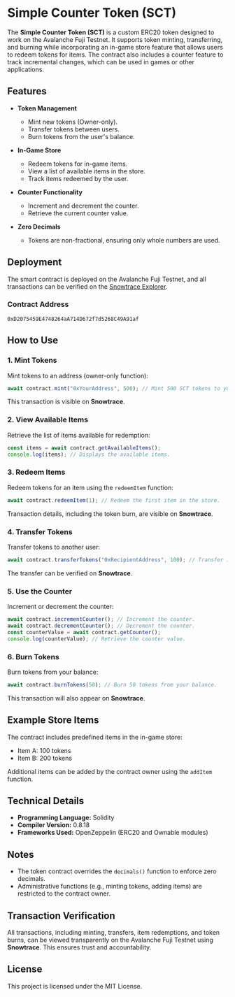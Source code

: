 # Simple Counter Token (SCT)

The **Simple Counter Token (SCT)** is a custom ERC20 token designed to work on the Avalanche Fuji Testnet. It supports token minting, transferring, and burning while incorporating an in-game store feature that allows users to redeem tokens for items. The contract also includes a counter feature to track incremental changes, which can be used in games or other applications.

## Features

- **Token Management**
  - Mint new tokens (Owner-only).
  - Transfer tokens between users.
  - Burn tokens from the user's balance.

- **In-Game Store**
  - Redeem tokens for in-game items.
  - View a list of available items in the store.
  - Track items redeemed by the user.

- **Counter Functionality**
  - Increment and decrement the counter.
  - Retrieve the current counter value.

- **Zero Decimals**
  - Tokens are non-fractional, ensuring only whole numbers are used.

## Deployment

The smart contract is deployed on the Avalanche Fuji Testnet, and all transactions can be verified on the [Snowtrace Explorer](https://testnet.snowtrace.io/).

### Contract Address
```
0xD2075459E4748264aA714D672f7d5268C49A91af
```

## How to Use

### 1. Mint Tokens
Mint tokens to an address (owner-only function):
```javascript
await contract.mint("0xYourAddress", 500); // Mint 500 SCT tokens to your address.
```
This transaction is visible on **Snowtrace**.

### 2. View Available Items
Retrieve the list of items available for redemption:
```javascript
const items = await contract.getAvailableItems();
console.log(items); // Displays the available items.
```

### 3. Redeem Items
Redeem tokens for an item using the `redeemItem` function:
```javascript
await contract.redeemItem(1); // Redeem the first item in the store.
```
Transaction details, including the token burn, are visible on **Snowtrace**.

### 4. Transfer Tokens
Transfer tokens to another user:
```javascript
await contract.transferTokens("0xRecipientAddress", 100); // Transfer 100 tokens.
```
The transfer can be verified on **Snowtrace**.

### 5. Use the Counter
Increment or decrement the counter:
```javascript
await contract.incrementCounter(); // Increment the counter.
await contract.decrementCounter(); // Decrement the counter.
const counterValue = await contract.getCounter();
console.log(counterValue); // Retrieve the counter value.
```

### 6. Burn Tokens
Burn tokens from your balance:
```javascript
await contract.burnTokens(50); // Burn 50 tokens from your balance.
```
This transaction will also appear on **Snowtrace**.

## Example Store Items
The contract includes predefined items in the in-game store:
- Item A: 100 tokens
- Item B: 200 tokens

Additional items can be added by the contract owner using the `addItem` function.

## Technical Details
- **Programming Language:** Solidity
- **Compiler Version:** 0.8.18
- **Frameworks Used:** OpenZeppelin (ERC20 and Ownable modules)

## Notes
- The token contract overrides the `decimals()` function to enforce zero decimals.
- Administrative functions (e.g., minting tokens, adding items) are restricted to the contract owner.

## Transaction Verification
All transactions, including minting, transfers, item redemptions, and token burns, can be viewed transparently on the Avalanche Fuji Testnet using **Snowtrace**. This ensures trust and accountability.

## License
This project is licensed under the MIT License.

